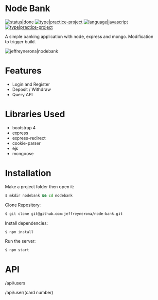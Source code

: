 # Node Bank

[![status|done](http://jeffreynerona.com/badges/status-done.svg)](http://jeffreynerona.com/projects) [![type|practice-project](http://jeffreynerona.com/badges/type-practiceproject.svg)](http://jeffreynerona.com/projects/) [![language|javascript](http://jeffreynerona.com/badges/language-javascript.svg)](http://jeffreynerona.com/projects/javascript)  [![type|practice-project](http://jeffreynerona.com/badges/technology-node+express+mongo.svg)](http://jeffreynerona.com/projects/)

A simple banking application with node, express and mongo. Modification to trigger build.

![jeffreynerona|nodebank](https://raw.githubusercontent.com/jeffreynerona/node-bank/master/screenshot/nodebank.png)

# Features

  - Login and Register
  - Deposit / Withdraw
  - Query API

# Libraries Used

  - bootstrap 4
  - express
  - express-redirect
  - cookie-parser
  - ejs
  - mongoose

# Installation
Make a project folder then open it:
```sh
$ mkdir nodebank && cd nodebank
```

Clone Repository:
```sh
$ git clone git@github.com:jeffreynerona/node-bank.git
```

Install dependencies:
```sh
$ npm install
```

Run the server:
```sh
$ npm start
```

# API

/api/users

/api/user/(card number)


